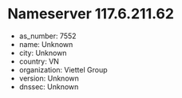 # Nameserver 117.6.211.62

* as_number: 7552
* name: Unknown
* city: Unknown
* country: VN
* organization: Viettel Group
* version: Unknown
* dnssec: Unknown
